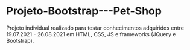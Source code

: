 # Projeto-Bootstrap---Pet-Shop
Projeto individual realizado para testar conhecimentos adquiridos entre 19.07.2021 - 26.08.2021 em HTML, CSS, JS e frameworks (JQuery e Bootstrap).
